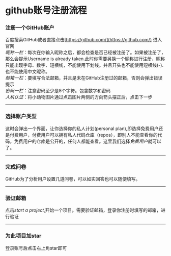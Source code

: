 # github账号注册流程

### 注册一个GitHub账户

百度搜索GitHub或者直接点击[https://github.com/](https://github.com/) 进入官网  
_昵称一栏_：每次在你输入昵称之后，都会检查是否已经被注册了。如果被注册了，那么会提示Username is already taken.此时你需要另换一个昵称进行注册，昵称只能出现字母、数字、短横线，不能使用下划线。并且开头也不能使用短横线(-).也不能使用中文昵称。  
_邮箱一栏_：要填写合法邮箱，并且是未在GitHub注册过的邮箱，否则会弹出错误提示  
_密码一栏_：注意密码至少是8个字符。包含数字和密码  
_人机认证_：将小动物图片通过点击图片两侧的方向箭头摆正后，点击下一步

---

### 选择账户类型

这时会弹出一个界面，让你选择你的私人计划(personal plan),即选择免费用户还是付费用户，付费用户可以拥有私人代码仓库（repos），即别人不能查看你的代码，免费用户的仓库是公开的，任何人都能查看。这里我们选择*免费用户*就可以了。

---

### 完成问卷

GitHub为了分析用户设置几道问卷，可以如实回答也可以随便填写。  

---

### 验证邮箱

点击*start a project*,开始一个项目。需要验证邮箱，登录你注册时填写的邮箱，进行验证

---

### 为此项目加star

登录账号后点击右上角star即可